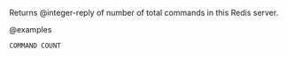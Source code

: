 Returns @integer-reply of number of total commands in this Redis server.

@examples

```cli
COMMAND COUNT
```

